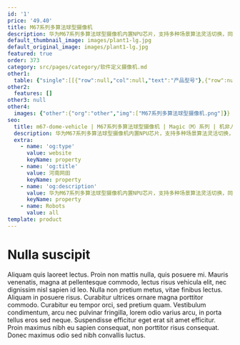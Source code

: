 ```yaml
---
id: '1'
price: '49.40'
title: M67系列多算法球型摄像机
description: 华为M67系列多算法球型摄像机内置NPU芯片，支持多种场景算法灵活切换，同一场景不同类型目标的解析能力可按需加载，适用于城市复杂场景的智能业务。摄像机支持交通参数采集、违法停车、车辆交通违法行为检测抓拍，适用于城市道路的智能化业务部署。
default_thumbnail_image: images/plant1-lg.jpg
default_original_image: images/plant1-lg.jpg
featured: true
order: 373
category: src/pages/category/软件定义摄像机.md
other1: 
  table: {"single":[[{"row":null,"col":null,"text":"产品型号"},{"row":null,"col":null,"text":"M6721-E-Z31"},{"row":null,"col":null,"text":"M6741-E-Z37"}],[{"row":null,"col":null,"text":"图像传感器"},{"row":null,"col":null,"text":"1/1.8\" 200万像素逐行扫描CMOS"},{"row":null,"col":null,"text":"1/1.8\" 400万像素逐行扫描CMOS"}],[{"row":null,"col":null,"text":"最大分辨率"},{"row":null,"col":null,"text":"1920×1080"},{"row":null,"col":null,"text":"2560×1440"}],[{"row":null,"col":null,"text":"低照度"},{"row":null,"col":"2","text":"支持"}],[{"row":null,"col":null,"text":"镜头焦距"},{"row":null,"col":null,"text":"6-186mm"},{"row":null,"col":null,"text":"5.6-208mm"}],[{"row":null,"col":null,"text":"光学变焦倍率"},{"row":null,"col":null,"text":"31"},{"row":null,"col":null,"text":"37"}],[{"row":null,"col":null,"text":"水平旋转范围"},{"row":null,"col":"2","text":"0°～360°"}],[{"row":null,"col":null,"text":"垂直旋转范围"},{"row":null,"col":"2","text":"-20°～90°"}],[{"row":null,"col":null,"text":"补光方式"},{"row":null,"col":"2","text":"红外200米"}],[{"row":null,"col":null,"text":"宽动态"},{"row":null,"col":"2","text":"支持"}],[{"row":null,"col":null,"text":"智能分析"},{"row":null,"col":"2","text":"支持"}],[{"row":null,"col":null,"text":"电源"},{"row":null,"col":"2","text":"AC24V"}]]}
other2:
  features: []
other3: null
other4:
  images: {"other":{"org":"other","img":["M67系列多算法球型摄像机.png"]}}
seo:
  title: m67-dome-vehicle | M67系列多算法球型摄像机 | Magic（M）系列 | 机非人全结构化摄像机 | 软件定义摄像机 | 机器视觉
  description: 华为M67系列多算法球型摄像机内置NPU芯片，支持多种场景算法灵活切换，同一场景不同类型目标的解析能力可按需加载，适用于城市复杂场景的智能业务。摄像机支持交通参数采集、违法停车、车辆交通违法行为检测抓拍，适用于城市道路的智能化业务部署。
  extra:
    - name: 'og:type'
      value: website
      keyName: property
    - name: 'og:title'
      value: 河南网田
      keyName: property
    - name: 'og:description'
      value: 华为M67系列多算法球型摄像机内置NPU芯片，支持多种场景算法灵活切换，同一场景不同类型目标的解析能力可按需加载，适用于城市复杂场景的智能业务。摄像机支持交通参数采集、违法停车、车辆交通违法行为检测抓拍，适用于城市道路的智能化业务部署。
      keyName: property
    - name: Robots
      value: all
template: product
---
```


# Nulla suscipit

Aliquam quis laoreet lectus. Proin non mattis nulla, quis posuere mi. Mauris venenatis, magna at pellentesque commodo, lectus risus vehicula elit, nec dignissim nisl sapien id leo. Nulla non pretium metus, vitae finibus lectus. Aliquam in posuere risus. Curabitur ultrices ornare magna porttitor commodo. Curabitur eu tempor orci, sed pretium quam. Vestibulum condimentum, arcu nec pulvinar fringilla, lorem odio varius arcu, in porta tellus eros sed neque. Suspendisse efficitur eget erat sit amet efficitur. Proin maximus nibh eu sapien consequat, non porttitor risus consequat. Donec maximus odio sed nibh convallis luctus.